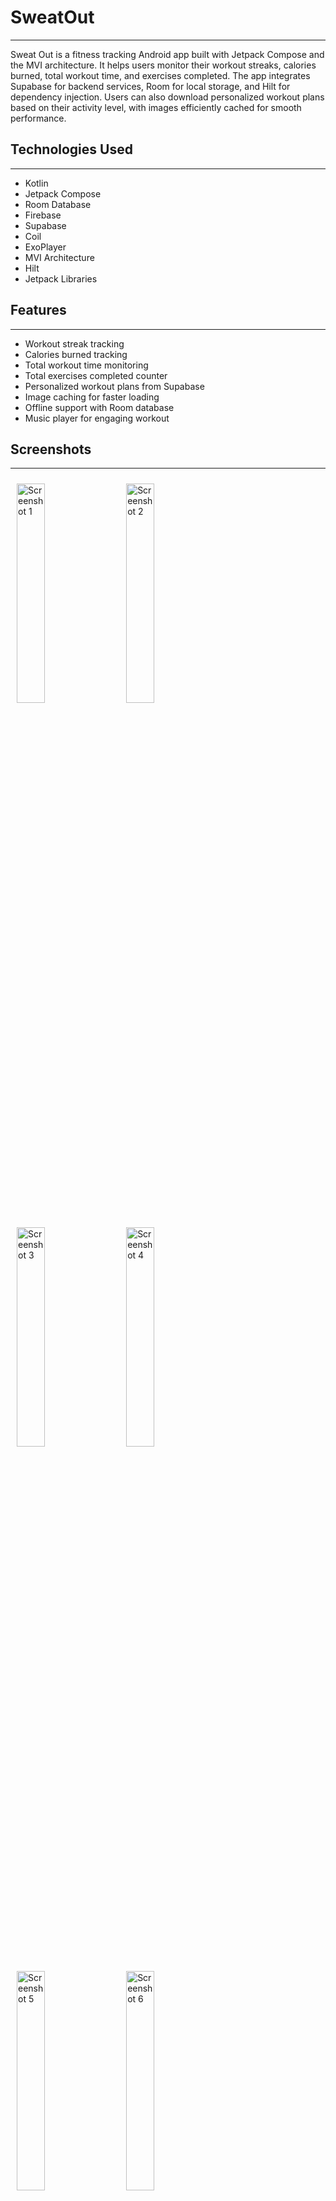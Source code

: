 <h1>SweatOut</h1>
<hr>
<p>Sweat Out is a fitness tracking Android app built with Jetpack Compose and the MVI architecture. It helps users monitor their workout streaks, calories burned, total workout time, and exercises completed. The app integrates Supabase for backend services, Room for local storage, and Hilt for dependency injection. Users can also download personalized workout plans based on their activity level, with images efficiently cached for smooth performance.</p>

<h2>Technologies Used</h2>
<hr>
<ul>
  <li>Kotlin</li>
  <li>Jetpack Compose</li>
  <li>Room Database</li>
  <li>Firebase</li>
  <li>Supabase</li>
  <li>Coil</li>
  <li>ExoPlayer</li>
  <li>MVI Architecture</li>
  <li>Hilt</li>
  <li>Jetpack Libraries</li>
</ul>

<h2>Features</h2>
<hr>
<ul>
  <li>Workout streak tracking</li>
  <li>Calories burned tracking</li>
  <li>Total workout time monitoring</li>
  <li>Total exercises completed counter</li>
  <li>Personalized workout plans from Supabase</li>
  <li>Image caching for faster loading</li>
  <li>Offline support with Room database</li>
  <li>Music player for engaging workout</li>
</ul>

<h2>Screenshots</h2>
<hr>
<p>
  <img src="https://drive.google.com/uc?export=view&id=136iTWUNYwJ9pcOWP33gbnZcUZV-roKzp" alt="Screenshot 1" style="width:30%; margin:10px;" />
  <img src="https://drive.google.com/uc?export=view&id=1Q3q4g_vccl46LCc2syQjWuLQTHS5oymd" alt="Screenshot 2" style="width:30%; margin:10px;" />
  <img src="https://drive.google.com/uc?export=view&id=1zy5mCGhdSfE1P03FIQk5RryN5fGi2YtL" alt="Screenshot 3" style="width:30%; margin:10px;" />
  <img src="https://drive.google.com/uc?export=view&id=1N7TEW1E0dxfMFxClfXV-DZ4AtQGHtx3r" alt="Screenshot 4" style="width:30%; margin:10px;" />
  <img src="https://drive.google.com/uc?export=view&id=16TBBkuwQWCEhAUS8jlRqYJ6lrUXwxwNz" alt="Screenshot 5" style="width:30%; margin:10px;" />
  <img src="https://drive.google.com/uc?export=view&id=16cP9ChNi4cw0d6IKZLPZMHu9FA5odm3b" alt="Screenshot 6" style="width:30%; margin:10px;" />
</p>

<h2>Contact</h2>
<hr>
<p>
  <a href="https://www.linkedin.com/in/kartik-maheshwari11/">
    <img target="_blank" src="https://cdn.jsdelivr.net/gh/devicons/devicon/icons/linkedin/linkedin-original.svg" style="width:10%;" />
  </a>
  <span style="margin: 0 30px;"></span>
  <a href="https://github.com/Kartik23411">
    <img target="_blank" src="https://cdn.jsdelivr.net/gh/devicons/devicon/icons/github/github-original.svg" style="width:10%;" />
  </a>
</p>


